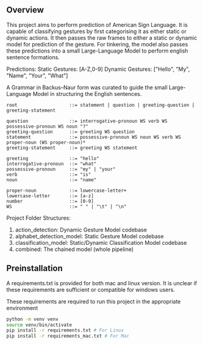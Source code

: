 ## Overview
This project aims to perform prediction of American Sign Language. It is capable of classifying gestures by first categorising it as either static or dynamic actions. It then passes the raw frames to either a static or dynamic model for prediction of the gesture. For tinkering, the model also passes these predictions into a small Large-Language Model to perform english sentence formations.

Predictions:
Static Gestures: [A-Z,0-9]
Dynamic Gestures: ["Hello", "My", "Name", "Your", "What"]

A Grammar in Backus–Naur form was curated to guide the small Large-Language Model in structuring the English sentences.
```gbnf
root                   ::= statement | question | greeting-question | greeting-statement 

question               ::= interrogative-pronoun WS verb WS possessive-pronoun WS noun "?"
greeting-question      ::= greeting WS question
statement              ::= possessive-pronoun WS noun WS verb WS proper-noun (WS proper-noun)*
greeting-statement     ::= greeting WS statement

greeting               ::= "hello"
interrogative-pronoun  ::= "what"
possessive-pronoun     ::= "my" | "your"
verb                   ::= "is"
noun                   ::= "name"

proper-noun            ::= lowercase-letter+
lowercase-letter       ::= [a-z]
number	      	       ::= [0-9]
WS                     ::= " " | "\t" | "\n"
```

Project Folder Structures:
1. action\_detection: Dynamic Gesture Model codebase
2. alphabet\_detection\_model: Static Gesture Model codebase
3. classification\_model: Static/Dynamic Classification Model codebase
4. combined: The chained model (whole pipeline)

## Preinstallation
A requirements.txt is provided for both mac and linux version. It is unclear if these requirements are sufficient or compatible for windows users.

These requirements are required to run this project in the appropriate environment

```bash
python -m venv venv
source venv/bin/activate
pip install -r requirements.txt # For Linux
pip install -r requirements_mac.txt # For Mac
```
